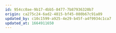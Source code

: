 ```yaml
---
id: 954cc0ae-9b17-4bb5-8477-7b87936320b7
origin: ca275c24-6ad2-4815-bf45-080b67c91a89
updated_by: c10c1599-a925-4e29-b45f-a4f9934c1ca7
updated_at: 1664911650
---
```


